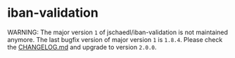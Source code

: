 # iban-validation

WARNING: The major version `1` of jschaedl/iban-validation is not maintained anymore. The last bugfix version of major version `1` is `1.8.4`.
Please check the [CHANGELOG.md](https://github.com/jschaedl/iban-validation/blob/master/CHANGELOG.md) and upgrade to version `2.0.0`.
